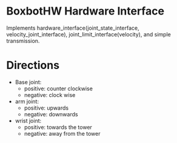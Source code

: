 # BoxbotHW Hardware Interface

Implements hardware_interface(joint_state_interface, velocity_joint_interface), joint_limit_interface(velocity), and simple transmission. 


# Directions

* Base joint:
    * positive: counter clockwise 
    * negative: clock wise
* arm joint:
    * positive: upwards
    * negative: downwards
* wrist joint:
    * positive: towards the tower
    * negative: away from the tower